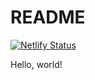 # README

[![Netlify Status](https://api.netlify.com/api/v1/badges/a5d46418-9735-41a7-91a7-db5f9fe610b0/deploy-status)](https://app.netlify.com/sites/celeritasml/deploys)

Hello, world!

